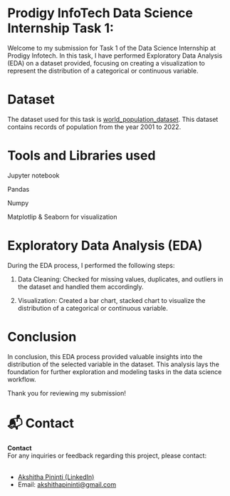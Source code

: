 <h1>Prodigy InfoTech Data Science Internship Task 1:</h1>

Welcome to my submission for Task 1 of the Data Science Internship at Prodigy Infotech. In this task, I have performed Exploratory Data Analysis (EDA) on a dataset provided, focusing on creating a visualization to represent the distribution of a categorical or continuous variable.
<h1>Dataset</h1>
<p>
 The dataset used for this task is <a href="https://example.com/world_population_dataset">world_population_dataset</a>. This dataset contains records of population from the year 2001 to 2022.
</p>
<h1>Tools and Libraries used</h1>
<p>
Jupyter notebook
  
Pandas

Numpy

Matplotlip & Seaborn for visualization </p>
<h1>Exploratory Data Analysis (EDA)</h1>
<p> 
  During the EDA process, I performed the following steps:

1. Data Cleaning: Checked for missing values, duplicates, and outliers in the dataset and handled them accordingly.

2. Visualization: Created a bar chart, stacked chart to visualize the distribution of a categorical or continuous variable.
 </p>
 <h1>Conclusion</h1>
 <p>In conclusion, this EDA process provided valuable insights into the distribution of the selected variable in the dataset. This analysis lays the foundation for further exploration and modeling tasks in the data science workflow.

Thank you for reviewing my submission!</p>
<h1>📬 Contact</h1>
<div>
  <strong>Contact</strong><br>
  For any inquiries or feedback regarding this project, please contact:<br><br>
  <ul>
    <li><a href="https://www.linkedin.com/in/akshitha-pininti-539051273">Akshitha Pininti  (LinkedIn)</a></li>
    <li>Email: <a href="mailto:akshithapininti@gmail.com">akshithapininti@gmail.com</a></li>
  </ul>
</div>
